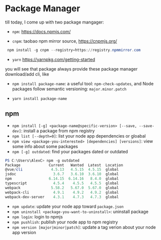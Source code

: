 # Package Manager
till today, I come up with two package mangager:

- `npm`: https://docs.npmjs.com/

- `cnpm`: taobao npm mirror source, https://cnpmjs.org/
```powershell
 npm install -g cnpm --registry=https://registry.npmmirror.com
```

- `yarn` https://yarnpkg.com/getting-started

you will see that package always provide these package manager download/add cli, like
- `npm install package-name`: a useful tool: `npm-check-updates`, and Node packages follow semantic versioning: `major.minor.patch`
  
- `yarn install package-name`

## npm
- `npm install [-g] <package-name@specific-version> [--save, --save-dev]`: install a package from npm registry
- `npm list [--depth=0]`: list your node app dependencies or gloabal
- `npm view <package-you-interested> [dependencies] [versions]`: view some info about some packages
- `npm [-g] outdated`: find your packages dated or outdated
```powershell
PS C:\Users\AlexC> npm -g outdated
Package             Current   Wanted  Latest  Location
@vue/cli             4.5.13   4.5.15  4.5.15  global
jsdoc                 3.6.7   3.6.10  3.6.10  global
npm                 6.14.15  6.14.16   8.4.0  global
typescript            4.5.4    4.5.5   4.5.5  global
webpack              5.58.2   5.67.0  5.67.0  global
webpack-cli           4.9.1    4.9.2   4.9.2  global
webpack-dev-server    4.3.1    4.7.3   4.7.3  global
```
- `npm update`: update your node app toward `package.json`
- `npm uninstall <package-you-want-to-uninstall>`: uninstall package
- `npm login`: login to npmjs
- `npm pushlish`: publish your node app to npm registry
- `npm version [major|minor|patch]`: update a tag verion about your node app version